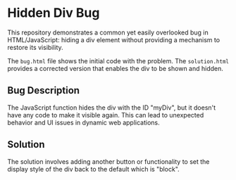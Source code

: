 # Hidden Div Bug

This repository demonstrates a common yet easily overlooked bug in HTML/JavaScript: hiding a div element without providing a mechanism to restore its visibility.

The `bug.html` file shows the initial code with the problem. The `solution.html` provides a corrected version that enables the div to be shown and hidden.

## Bug Description
The JavaScript function hides the div with the ID "myDiv", but it doesn't have any code to make it visible again.  This can lead to unexpected behavior and UI issues in dynamic web applications.

## Solution
The solution involves adding another button or functionality to set the display style of the div back to the default which is "block".